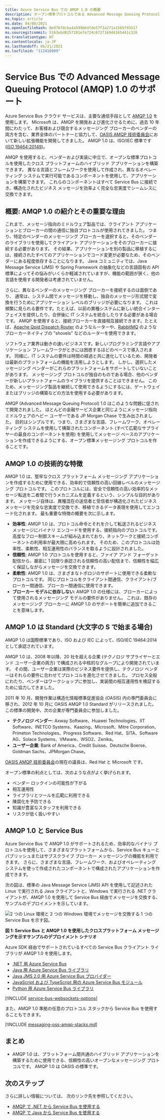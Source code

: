 ```yaml
---
title: Azure Service Bus での AMQP 1.0 の概要
description: オープン標準プロトコルである Advanced Message Queuing Protocol (AMQP) が Azure Service Bus によってどのようにサポートされているかについて説明します。
ms.topic: article
ms.date: 04/08/2021
ms.openlocfilehash: 0e976f0cba4a599b64fde57f3a271a1565f93417
ms.sourcegitcommit: 5163ebd8257281e7e724c072f169d4165441c326
ms.translationtype: HT
ms.contentlocale: ja-JP
ms.lasthandoff: 06/21/2021
ms.locfileid: "112416909"
---
```

# <a name="advanced-message-queueing-protocol-amqp-10-support-in-service-bus"></a>Service Bus での Advanced Message Queuing Protocol (AMQP) 1.0 のサポート
Azure Service Bus クラウド サービスは、主要な通信手段として [AMQP 1.0](http://docs.oasis-open.org/amqp/core/v1.0/amqp-core-overview-v1.0.html) を使用します。 Microsoft は、AMQP を開発および進化させるために、過去 10 年間にわたって、お客様および競合するメッセージング ブローカーのベンダーの両方を含む、業界全体のパートナーと協力して、[OASIS AMQP 技術委員会](https://www.oasis-open.org/committees/tc_home.php?wg_abbrev=amqp)において新しい拡張機能を開発してきました。 AMQP 1.0 は、ISO/IEC 標準です ([ISO 19464:20149](https://www.iso.org/standard/64955.html))。 

AMQP を使用すると、ベンダーおよび実装に中立で、オープンな標準プロトコルを使用したクロス プラットフォームのハイブリッド アプリケーションを構築できます。 異なる言語とフレームワークを使用して作成され、異なるオペレーティング システムで実行可能であるコンポーネントを使用して、アプリケーションを構築できます。 これらのコンポーネントはすべて Service Bus に接続でき、構造化されたビジネス メッセージを効率よく完全な忠実度でシームレスに交換できます。

## <a name="introduction-what-is-amqp-10-and-why-is-it-important"></a>概要: AMQP 1.0 の紹介とその重要な理由
これまで、メッセージ指向のミドルウェア製品では、クライアント アプリケーションとブローカーの間の通信に独自プロトコルが使用されてきました。 つまり、特定のベンダーのメッセージング ブローカーを選択すると、そのベンダーのライブラリを使用してクライアント アプリケーションをそのブローカーに接続する必要があります。 その結果、アプリケーションを別の製品に移植するには、接続されたすべてのアプリケーションでコード変更が必要なため、そのベンダーにある程度依存することになります。 Java コミュニティでは、Java Message Service (JMS) や Spring Framework の抽象化などの言語固有の API 標準によってその悩みがいくらか軽減されていますが、機能の範囲が狭く、他の言語を使用する開発者は考慮されていません。

さらに、異なるベンダーのメッセージング ブローカーを接続するのは面倒であり、 通常は、システム間でメッセージを移動し、独自のメッセージ形式間で変換を行うためにアプリケーション レベルのブリッジが必要になります。 これは頻繁に見られる要件です。たとえば、以前の異種システムに新しい統合インターフェイスを提供したり、合併後に IT システムを統合したりする必要がある場合です。 AMQP を使用すると、接続ブローカーを直接相互接続できます。たとえば、[Apache Qpid Dispatch Router](https://qpid.apache.org/components/dispatch-router/index.html) のようなルーターや、[RabbitMQ](service-bus-integrate-with-rabbitmq.md) のようなブローカーネイティブの "shovels" などのルーターを使用できます。

ソフトウェア業界は動きの速いビジネスです。新しいプログラミング言語やアプリケーション フレームワークがときには困惑するほどのペースで導入されます。 同様に、IT システムの要件は時間の経過と共に進化しているため、開発者は最新のプラットフォームの機能を活用しようとします。 しかし、選択したメッセージング ベンダーがこれらのプラットフォームをサポートしていないことがあります。 メッセージング プロトコルが独自のものである場合、他のベンダーが新しいプラットフォームのライブラリを提供することはできません。 このため、メッセージング製品を継続して使用できるようにするには、ゲートウェイまたはブリッジの構築などの方法を使用する必要があります。

AMQP (Advanced Message Queuing Protocol) 1.0 はこのような問題に促されて開発されました。 ほとんどの金融サービス企業と同じようにメッセージ指向ミドルウェアのヘビー ユーザーである JP Morgan Chase で生み出されました。 目的はシンプルです。つまり、さまざまな言語、フレームワーク、オペレーティング システムを使用して構築されたコンポーネント (すべて広範なサプライヤーの最良のコンポーネントを使用) を使用してメッセージ ベースのアプリケーションを作成できるようにする、オープン標準メッセージング プロトコルを作ることです。

## <a name="amqp-10-technical-features"></a>AMQP 1.0 の技術的な特徴
AMQP 1.0 は、堅牢なクロス プラットフォーム メッセージング アプリケーションを作成するために使用できる、効率的で信頼性の高い回線レベルのメッセージング プロトコルです。 このプロトコルには、安全で信頼性の高い効率的なメッセージ転送を二者間で行うメカニズムを定義するという、シンプルな目的があります。 メッセージ自体は、異種混在の送信者と受信者が構造化されたビジネス メッセージを完全な忠実度で交換でき、移植できるデータ表現を使用してエンコード化されます。 最も重要な特徴の概要を次に示します。

* **効率性**: AMQP 1.0 は、プロトコル命令とそれを介して転送されるビジネス メッセージにバイナリ エンコードを使用する、接続指向のプロトコルです。 高度なフロー制御スキームが組み込まれており、ネットワークと接続コンポーネントの利用率が最大限に高められます。 そのため、このプロトコルは効率性、柔軟性、相互運用性のバランスを取るように設計されました。
* **信頼性**: AMQP 1.0 プロトコルを使用すると、ファイア アンド フォーゲット配信から、厳密に 1 回限り承認される信頼性の高い配信まで、信頼性を幅広く保証しながらメッセージを交換できます。
* **柔軟性**: AMQP 1.0 は、さまざまなトポロジのサポートに使用できる柔軟なプロトコルです。 同じプロトコルをクライアント間通信、クライアント/ブローカー間通信、ブローカー間通信に使用できます。
* **ブローカー モデルに依存しない**: AMQP 1.0 の仕様には、ブローカーによって使用されるメッセージング モデルの要件がありません。 これは、既存のメッセージング ブローカーに AMQP 1.0 のサポートを簡単に追加できることを意味します。

## <a name="amqp-10-is-a-standard-with-a-capital-s"></a>AMQP 1.0 は Standard (大文字の S で始まる場合)
AMQP 1.0 は国際標準であり、ISO および IEC によって、ISO/IEC 19464:2014 として承認されています。

AMQP 1.0 は、2008 年以降、20 社を超える企業 (テクノロジ サプライヤーとエンド ユーザー企業の両方) で構成される中核的なグループにより開発されています。 その間、ユーザー企業は実際のビジネス要件を提供し、テクノロジ ベンダーはそれらの要件に合わせてプロトコルを進化させてきました。 プロセス全般にわたり、ベンダーはワークショップに参加し、実装間の相互運用性を検証するために協力してきました。

2011 年 10 月、開発作業は構造化情報標準促進協会 (OASIS) 内の専門委員会に移され、2012 年 10 月に OASIS AMQP 1.0 Standard がリリースされました。 この標準の開発中、次の企業が専門委員会に参加しました。

* **テクノロジ ベンダー**: Axway Software、Huawei Technologies、IIT Software、INETCO Systems、Kaazing、Microsoft、Mitre Corporation、Primeton Technologies、Progress Software、Red Hat、SITA、Software AG、Solace Systems、VMware、WSO2、Zenika。
* **ユーザー企業**: Bank of America、Credit Suisse、Deutsche Boerse、Goldman Sachs、JPMorgan Chase。

[OASIS AMQP 技術委員会](https://www.oasis-open.org/committees/tc_home.php?wg_abbrev=amqp)の現在の議長は、Red Hat と Microsoft です。

オープン標準の利点としては、次のような点がよく挙げられます。

* ベンダー ロックインの可能性が下がる
* 相互運用性
* ライブラリとツールを広範に利用できる
* 陳腐化を予防できる
* 知識が豊富なスタッフを利用できる
* リスクが低く扱いやすい

## <a name="amqp-10-and-service-bus"></a>AMQP 1.0 と Service Bus
Azure Service Bus で AMQP 1.0 がサポートされるため、効率的なバイナリ プロトコルを使用して、さまざまなプラットフォームから、Service Bus キューとパブリッシュまたはサブスクライブ ブローカー メッセージングの機能を利用できます。 さらに、さまざまな言語、フレームワーク、およびオペレーティング システムを使って作成されたコンポーネントで構成されたアプリケーションを作成できます。

次の図は、標準の Java Message Service (JMS) API を使用して記述された Linux で実行される Java クライアントと、Windows で実行される .NET クライアントが、AMQP 1.0 を使用して Service Bus 経由でメッセージを交換する、サンプルのデプロイメントを示しています。

![2 つの Linux 環境と 2 つの Windows 環境でメッセージを交換する 1 つの Service Bus を示す図。][0]

**図 1: Service Bus と AMQP 1.0 を使用したクロスプラットフォーム メッセージングを示すサンプルのデプロイメント シナリオ**

Azure SDK 経由でサポートされているすべての Service Bus クライアント ライブラリが AMQP 1.0 を使用します。

- [.NET 用 Azure Service Bus](/dotnet/api/overview/azure/service-bus?preserve-view=true)
- [Java 用 Azure Service Bus ライブラリ](/java/api/overview/azure/servicebus?preserve-view=true)
- [Java JMS 2.0 用 Azure Service Bus プロバイダー](how-to-use-java-message-service-20.md)
- [JavaScript および TypeScript 用の Azure Service Bus モジュール](/javascript/api/overview/azure/service-bus?preserve-view=true)
- [Python 用 Azure Service Bus ライブラリ](/python/api/overview/azure/servicebus?preserve-view=true)

[!INCLUDE [service-bus-websockets-options](./includes/service-bus-websockets-options.md)]

また、AMQP 1.0 準拠の任意のプロトコル スタックから Service Bus を使用することもできます。

[!INCLUDE [messaging-oss-amqp-stacks.md](../../includes/messaging-oss-amqp-stacks.md)]

## <a name="summary"></a>まとめ
* AMQP 1.0 は、プラットフォーム間共通のハイブリッド アプリケーションを構築するために使用できる、信頼性の高いオープンなメッセージング プロトコルです。 AMQP 1.0 は OASIS の標準です。

## <a name="next-steps"></a>次のステップ
さらに詳しい情報については、 次のリンク先を参照してください。

* [AMQP で .NET から Service Bus を使用する]
* [AMQP で Java から Service Bus を使用する]

[0]: ./media/service-bus-amqp-overview/service-bus-amqp-1.png
[AMQP で .NET から Service Bus を使用する]: service-bus-amqp-dotnet.md
[AMQP で Java から Service Bus を使用する]: ./service-bus-java-how-to-use-jms-api-amqp.md

